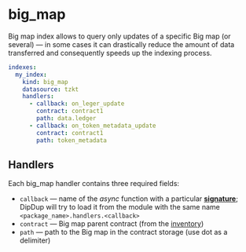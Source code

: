 # big_map

Big map index allows to query only updates of a specific Big map \(or several\) — in some cases it can drastically reduce the amount of data transferred and consequently speeds up the indexing process.

```yaml
indexes:
  my_index:
    kind: big_map
    datasource: tzkt
    handlers:
      - callback: on_leger_update
        contract: contract1
        path: data.ledger
      - callback: on_token_metadata_update
        contract: contract1
        path: token_metadata
```

## Handlers

Each big\_map handler contains three required fields:

* `callback` —  name of the _async_ function with a particular [**signature**](../../cli-reference/dipdup-init.md#handlers); DipDup will try to load it from the module with the same name `<package_name>.handlers.<callback>`
* `contract` — Big map parent contract \(from the [inventory](../contracts.md)\)
* `path` — path to the Big map in the contract storage \(use dot as a delimiter\)
